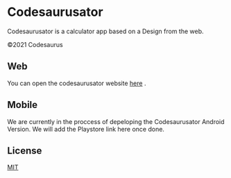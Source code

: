 # Codesaurusator

Codesaurusator is a  calculator app based on a Design from the web.

©2021 Codesaurus

## Web

You can open the codesaurusator website  [here](https://codesaurusator.web.app/) . 

## Mobile
We are currently in the proccess of depeloping the Codesaurusator Android Version. We will add the Playstore link here once done.

## License
[MIT](https://choosealicense.com/licenses/mit/)